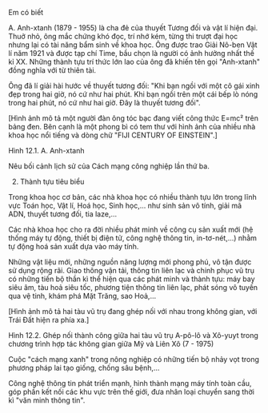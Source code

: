Em có biết

A. Anh-xtanh (1879 - 1955) là cha đẻ của thuyết Tương đối và vật lí hiện đại. Thuở nhỏ, ông mắc chứng khó đọc, trí nhớ kém, từng thi trượt đại học nhưng lại có tài năng bẩm sinh về khoa học. Ông được trao Giải Nô-ben Vật lí năm 1921 và được tạp chí Time, bầu chọn là người có ảnh hưởng nhất thế kỉ XX. Những thành tựu trí thức lớn lao của ông đã khiến tên gọi "Anh-xtanh" đồng nghĩa với từ thiên tài.

Ông đã lí giải hài hước về thuyết tương đối: "Khi bạn ngồi với một cô gái xinh đẹp trong hai giờ, nó cứ như hai phút. Khi bạn ngồi trên một cái bếp lò nóng trong hai phút, nó cứ như hai giờ. Đây là thuyết tương đối".

[Hình ảnh mô tả một người đàn ông tóc bạc đang viết công thức E=mc² trên bảng đen. Bên cạnh là một phong bì có tem thư với hình ảnh của nhiều nhà khoa học nổi tiếng và dòng chữ "FIJI CENTURY OF EINSTEIN".]

Hình 12.1. A. Anh-xtanh

Nêu bối cảnh lịch sử của Cách mạng công nghiệp lần thứ ba.

2. Thành tựu tiêu biểu

Trong khoa học cơ bản, các nhà khoa học có nhiều thành tựu lớn trong lĩnh vực Toán học, Vật lí, Hoá học, Sinh học,... như sinh sản vô tính, giải mã ADN, thuyết tương đối, tia laze,...

Các nhà khoa học cho ra đời nhiều phát minh về công cụ sản xuất mới (hệ thống máy tự động, thiết bị điện tử, công nghệ thông tin, in-tơ-nét,...) nhằm tự động hoá sản xuất dựa vào máy tính.

Những vật liệu mới, những nguồn năng lượng mới phong phú, vô tận được sử dụng rộng rãi. Giao thông vận tải, thông tin liên lạc và chinh phục vũ trụ có những tiến bộ thần kì thể hiện qua các phát minh và thành tựu: máy bay siêu âm, tàu hoả siêu tốc, phương tiện thông tin liên lạc, phát sóng vô tuyến qua vệ tinh, khám phá Mặt Trăng, sao Hoả,...

[Hình ảnh mô tả hai tàu vũ trụ đang ghép nối với nhau trong không gian, với Trái Đất hiện ra phía xa.]

Hình 12.2. Ghép nối thành công giữa hai tàu vũ trụ A-pô-lô và Xô-yuyt trong chương trình hợp tác không gian giữa Mỹ và Liên Xô (7 - 1975)

Cuộc "cách mạng xanh" trong nông nghiệp có những tiến bộ nhảy vọt trong phương pháp lai tạo giống, chống sâu bệnh,...

Công nghệ thông tin phát triển mạnh, hình thành mạng máy tính toàn cầu, góp phần kết nối các khu vực trên thế giới, đưa nhân loại chuyển sang thời kì "văn minh thông tin".